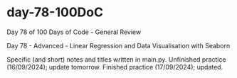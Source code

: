 # day-78-100DoC
Day 78 of 100 Days of Code - General Review

Day 78 - Advanced - Linear Regression and Data Visualisation with Seaborn

Specific (and short) notes and titles written in main.py.
  Unfinished practice (16/09/2024); update tomorrow.
    Finished practice (17/09/2024); updated.
  
